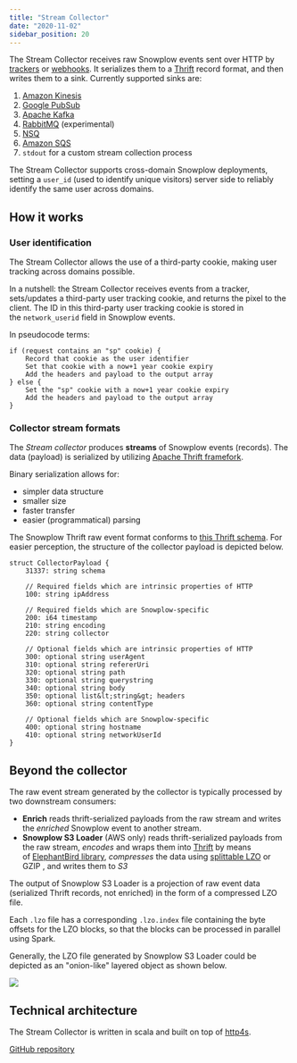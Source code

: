 ```yaml
---
title: "Stream Collector"
date: "2020-11-02"
sidebar_position: 20
---
```


The Stream Collector receives raw Snowplow events sent over HTTP by [trackers](/docs/collecting-data/collecting-from-own-applications/index.md) or [webhooks](/docs/collecting-data/collecting-data-from-third-parties/index.md). It serializes them to a [Thrift](http://thrift.apache.org/) record format, and then writes them to a sink. Currently supported sinks are:

1. [Amazon Kinesis](http://aws.amazon.com/kinesis/)
2. [Google PubSub](https://cloud.google.com/pubsub/)
3. [Apache Kafka](http://kafka.apache.org/)
4. [RabbitMQ](https://www.rabbitmq.com/) (experimental)
5. [NSQ](http://nsq.io/)
6. [Amazon SQS](https://aws.amazon.com/sqs/)
7. `stdout` for a custom stream collection process

The Stream Collector supports cross-domain Snowplow deployments, setting a `user_id` (used to identify unique visitors) server side to reliably identify the same user across domains.

## How it works

### User identification

The Stream Collector allows the use of a third-party cookie, making user tracking across domains possible.

In a nutshell: the Stream Collector receives events from a tracker, sets/updates a third-party user tracking cookie, and returns the pixel to the client. The ID in this third-party user tracking cookie is stored in the `network_userid` field in Snowplow events.

In pseudocode terms:

```text
if (request contains an "sp" cookie) {
    Record that cookie as the user identifier
    Set that cookie with a now+1 year cookie expiry
    Add the headers and payload to the output array
} else {
    Set the "sp" cookie with a now+1 year cookie expiry
    Add the headers and payload to the output array
}
```

### Collector stream formats

The _Stream collector_ produces **streams** of Snowplow events (records). The data (payload) is serialized by utilizing [Apache Thrift framefork](http://thrift.apache.org/).

Binary serialization allows for:

- simpler data structure
- smaller size
- faster transfer
- easier (programmatical) parsing

The Snowplow Thrift raw event format conforms to [this Thrift schema](https://github.com/snowplow/iglu-central/blob/master/schemas/com.snowplowanalytics.snowplow/CollectorPayload/thrift/1-0-0). For easier perception, the structure of the collector payload is depicted below.

```text
struct CollectorPayload {
	31337: string schema

	// Required fields which are intrinsic properties of HTTP
	100: string ipAddress

	// Required fields which are Snowplow-specific
	200: i64 timestamp
	210: string encoding
	220: string collector

	// Optional fields which are intrinsic properties of HTTP
	300: optional string userAgent
	310: optional string refererUri
	320: optional string path
	330: optional string querystring
	340: optional string body
	350: optional list&lt;string&gt; headers
	360: optional string contentType

	// Optional fields which are Snowplow-specific
	400: optional string hostname
	410: optional string networkUserId
}
```

## Beyond the collector

The raw event stream generated by the collector is typically processed by two downstream consumers:

- **Enrich** reads thrift-serialized payloads from the raw stream and writes the _enriched_ Snowplow event to another stream.
- **Snowplow S3 Loader** (AWS only) reads thrift-serialized payloads from the raw stream, _encodes_ and wraps them into [Thrift](http://thrift.apache.org/) by means of [ElephantBird library](https://github.com/twitter/elephant-bird), _compresses_ the data using [splittable LZO](http://blog.cloudera.com/blog/2009/11/hadoop-at-twitter-part-1-splittable-lzo-compression/) or GZIP , and writes them to _S3_

The output of Snowplow S3 Loader is a projection of raw event data (serialized Thrift records, not enriched) in the form of a compressed LZO file.

Each `.lzo` file has a corresponding `.lzo.index` file containing the byte offsets for the LZO blocks, so that the blocks can be processed in parallel using Spark.

Generally, the LZO file generated by Snowplow S3 Loader could be depicted as an "onion-like" layered object as shown below.

![](images/lzo-file.png)

## Technical architecture

The Stream Collector is written in scala and built on top of [http4s](https://http4s.org).

[GitHub repository](https://github.com/snowplow/stream-collector)
